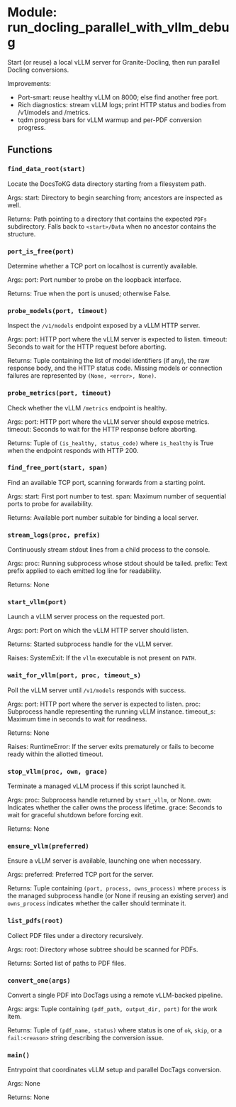 # Module: run_docling_parallel_with_vllm_debug

Start (or reuse) a local vLLM server for Granite-Docling, then run parallel Docling conversions.

Improvements:
- Port-smart: reuse healthy vLLM on 8000; else find another free port.
- Rich diagnostics: stream vLLM logs; print HTTP status and bodies from /v1/models and /metrics.
- tqdm progress bars for vLLM warmup and per-PDF conversion progress.

## Functions

### `find_data_root(start)`

Locate the DocsToKG data directory starting from a filesystem path.

Args:
start: Directory to begin searching from; ancestors are inspected as well.

Returns:
Path pointing to a directory that contains the expected `PDFs` subdirectory.
Falls back to `<start>/Data` when no ancestor contains the structure.

### `port_is_free(port)`

Determine whether a TCP port on localhost is currently available.

Args:
port: Port number to probe on the loopback interface.

Returns:
True when the port is unused; otherwise False.

### `probe_models(port, timeout)`

Inspect the `/v1/models` endpoint exposed by a vLLM HTTP server.

Args:
port: HTTP port where the vLLM server is expected to listen.
timeout: Seconds to wait for the HTTP request before aborting.

Returns:
Tuple containing the list of model identifiers (if any), the raw response
body, and the HTTP status code. Missing models or connection failures are
represented by `(None, <error>, None)`.

### `probe_metrics(port, timeout)`

Check whether the vLLM `/metrics` endpoint is healthy.

Args:
port: HTTP port where the vLLM server should expose metrics.
timeout: Seconds to wait for the HTTP response before aborting.

Returns:
Tuple of `(is_healthy, status_code)` where `is_healthy` is True when the
endpoint responds with HTTP 200.

### `find_free_port(start, span)`

Find an available TCP port, scanning forwards from a starting point.

Args:
start: First port number to test.
span: Maximum number of sequential ports to probe for availability.

Returns:
Available port number suitable for binding a local server.

### `stream_logs(proc, prefix)`

Continuously stream stdout lines from a child process to the console.

Args:
proc: Running subprocess whose stdout should be tailed.
prefix: Text prefix applied to each emitted log line for readability.

Returns:
None

### `start_vllm(port)`

Launch a vLLM server process on the requested port.

Args:
port: Port on which the vLLM HTTP server should listen.

Returns:
Started subprocess handle for the vLLM server.

Raises:
SystemExit: If the `vllm` executable is not present on `PATH`.

### `wait_for_vllm(port, proc, timeout_s)`

Poll the vLLM server until `/v1/models` responds with success.

Args:
port: HTTP port where the server is expected to listen.
proc: Subprocess handle representing the running vLLM instance.
timeout_s: Maximum time in seconds to wait for readiness.

Returns:
None

Raises:
RuntimeError: If the server exits prematurely or fails to become ready
within the allotted timeout.

### `stop_vllm(proc, own, grace)`

Terminate a managed vLLM process if this script launched it.

Args:
proc: Subprocess handle returned by `start_vllm`, or None.
own: Indicates whether the caller owns the process lifetime.
grace: Seconds to wait for graceful shutdown before forcing exit.

Returns:
None

### `ensure_vllm(preferred)`

Ensure a vLLM server is available, launching one when necessary.

Args:
preferred: Preferred TCP port for the server.

Returns:
Tuple containing `(port, process, owns_process)` where `process` is the
managed subprocess handle (or None if reusing an existing server) and
`owns_process` indicates whether the caller should terminate it.

### `list_pdfs(root)`

Collect PDF files under a directory recursively.

Args:
root: Directory whose subtree should be scanned for PDFs.

Returns:
Sorted list of paths to PDF files.

### `convert_one(args)`

Convert a single PDF into DocTags using a remote vLLM-backed pipeline.

Args:
args: Tuple containing `(pdf_path, output_dir, port)` for the work item.

Returns:
Tuple of `(pdf_name, status)` where status is one of `ok`, `skip`, or a
`fail:<reason>` string describing the conversion issue.

### `main()`

Entrypoint that coordinates vLLM setup and parallel DocTags conversion.

Args:
None

Returns:
None
